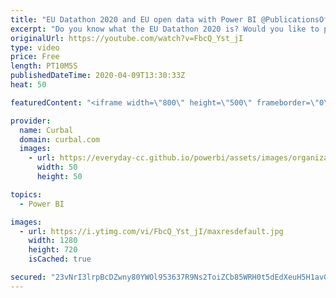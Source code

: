 ```yaml
---
title: "EU Datathon 2020 and EU open data with Power BI @PublicationsOffice"
excerpt: "Do you know what the EU Datathon 2020 is? Would you like to participate but you need to know how and find team mates?  Check this video out to find out and also to learn how to get data from EU open data in Power BI.  Links mentioned in the video: Discord channel to find your team mates and ideas: https://discord.gg/m2pgDmz"
originalUrl: https://youtube.com/watch?v=FbcQ_Yst_jI
type: video
price: Free
length: PT10M5S
publishedDateTime: 2020-04-09T13:30:33Z
heat: 50

featuredContent: "<iframe width=\"800\" height=\"500\" frameborder=\"0\" src=\"https://www.youtube.com/embed/FbcQ_Yst_jI\" allow=\"accelerometer; autoplay; encrypted-media; gyroscope; picture-in-picture\" allowfullscreen></iframe>"

provider:
  name: Curbal
  domain: curbal.com
  images:
    - url: https://everyday-cc.github.io/powerbi/assets/images/organizations/curbal.com-50x50.jpg
      width: 50
      height: 50

topics:
  - Power BI

images:
  - url: https://i.ytimg.com/vi/FbcQ_Yst_jI/maxresdefault.jpg
    width: 1280
    height: 720
    isCached: true

secured: "23vNrI3lrpBcDZwny80YWOl953637R9Ns2ToiZCb85WRH0t5dEdXeuH5H1avG9lxDRsDdypgtIl8iQ3IlYWsTREQrd1B9Rz6Xux8WlT0bot2vB0oEqEtkLjnqZkl8bC7B2Ia28hPsVae35oIakhfZXN/WRmTfB0i9NDa8Rew5fpCQLCEqAqWKhDeVp5+GxQBILSTsLpqZ9K+A000pX1o/M1eWsrdfEjYZ8sDwI1FovMUse0RMXVhzeDbaiNVy3n5W8dMdmlULDuj1RJr4GgdZXsDOLyGnqUMmOZeX/O039Ba2W/FMPk2k2NklJj3gLnU3UUVQwkNLV/Tlfmkb+yTjiQQHdtlhZSIx49tTb4pOqq+sx7QtG0nzEbkL08O/dFMLxotUinyQNoIdbfq0zZLaOgA3udIb0RJAt5OYvYWVmk=;7x5vQ7v0Qt2aSGK5SJvV3g=="
---
```


